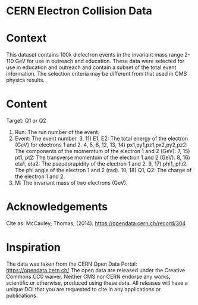 # CERN Electron Collision Data

# Context
This dataset contains 100k dielectron events in the invariant mass range 2-110 GeV for use in outreach and education. These data were selected for use in education and outreach and contain a subset of the total event information. The selection criteria may be different from that used in CMS physics results.

# Content
Target: Q1 or Q2
1) Run: The run number of the event.
2) Event: The event number.
3, 11) E1, E2: The total energy of the electron (GeV) for electrons 1 and 2.
4, 5, 6, 12, 13, 14) px1,py1,pz1,px2,py2,pz2: The components of the momemtum of the electron 1 and 2 (GeV).
7, 15) pt1, pt2: The transverse momentum of the electron 1 and 2 (GeV).
8, 16) eta1, eta2: The pseudorapidity of the electron 1 and 2.
9, 17) phi1, phi2: The phi angle of the electron 1 and 2 (rad).
10, 18) Q1, Q2: The charge of the electron 1 and 2.
19) M: The invariant mass of two electrons (GeV).

# Acknowledgements
Cite as: McCauley, Thomas; (2014). https://opendata.cern.ch/record/304

# Inspiration
The data was taken from the CERN Open Data Portal: https://opendata.cern.ch/
The open data are released under the Creative Commons CC0 waiver. Neither CMS nor CERN endorse any works, scientific or otherwise, produced using these data. All releases will have a unique DOI that you are requested to cite in any applications or publications.
